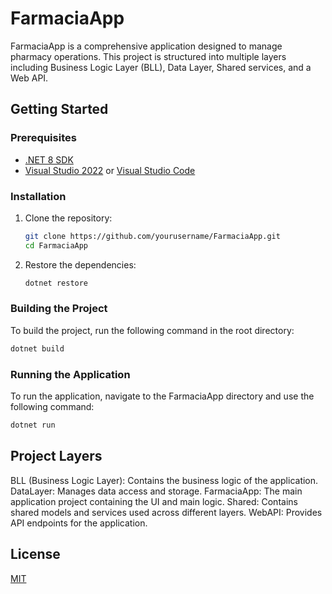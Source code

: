 
# FarmaciaApp

FarmaciaApp is a comprehensive application designed to manage pharmacy operations. This project is structured into multiple layers including Business Logic Layer (BLL), Data Layer, Shared services, and a Web API.
## Getting Started

### Prerequisites

- [.NET 8 SDK](https://dotnet.microsoft.com/download/dotnet/8.0)
- [Visual Studio 2022](https://visualstudio.microsoft.com/vs/) or [Visual Studio Code](https://code.visualstudio.com/)

### Installation

1. Clone the repository:
    ```sh
    git clone https://github.com/yourusername/FarmaciaApp.git
    cd FarmaciaApp
    ```

2. Restore the dependencies:
    ```sh
    dotnet restore
    ```

### Building the Project

To build the project, run the following command in the root directory:
```sh
dotnet build
```
### Running the Application

To run the application, navigate to the FarmaciaApp directory and use the following command:

```sh
dotnet run
```
## Project Layers

BLL (Business Logic Layer): Contains the business logic of the application.
DataLayer: Manages data access and storage.
FarmaciaApp: The main application project containing the UI and main logic.
Shared: Contains shared models and services used across different layers.
WebAPI: Provides API endpoints for the application.
## License

[MIT](https://choosealicense.com/licenses/mit/)

